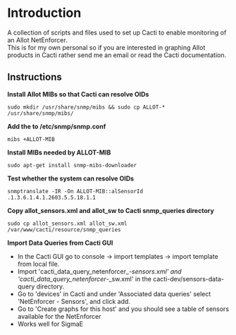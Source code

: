 Introduction
============

A collection of scripts and files used to set up Cacti to enable monitoring of an Allot NetEnforcer.  
This is for my own personal so if you are interested in graphing Allot products in Cacti rather send me an email or read the Cacti documentation.

Instructions
------------

**Install Allot MIBs so that Cacti can resolve OIDs**

    sudo mkdir /usr/share/snmp/mibs && sudo cp ALLOT-* /usr/share/snmp/mibs/

**Add the to /etc/snmp/snmp.conf**

    mibs +ALLOT-MIB

**Install MIBs needed by ALLOT-MIB**

    sudo apt-get install snmp-mibs-downloader

**Test whether the system can resolve OIDs**

    snmptranslate -IR -On ALLOT-MIB::alSensorId
    .1.3.6.1.4.1.2603.5.5.18.1.1

**Copy allot_sensors.xml and allot_sw to Cacti snmp_queries directory**

    sudo cp allot_sensors.xml allot_sw.xml /var/www/cacti/resource/snmp_queries

**Import Data Queries from Cacti GUI**

- In the Cacti GUI go to console -> import templates -> import template from local file.
- Import 'cacti_data_query_netenforcer_-_sensors.xml' and 'cacti_data_query_netenforcer_-_sw.xml' in the cacti-dev/sensors-data-query directory.
- Go to 'devices' in Cacti and under 'Associated data queries' select 'NetEnforcer - Sensors', and click add.
- Go to 'Create graphs for this host' and you should see a table of sensors available for the NetEnforcer
- Works well for SigmaE

